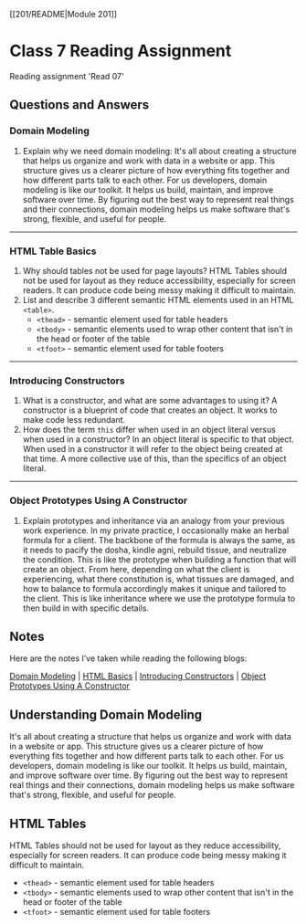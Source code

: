[[201/README|Module 201]]
# Class 7 Reading Assignment

Reading assignment 'Read 07'

## Questions and Answers

### Domain Modeling

1. Explain why we need domain modeling: It's all about creating a structure that helps us organize and work with data in a website or app. This structure gives us a clearer picture of how everything fits together and how different parts talk to each other. For us developers, domain modeling is like our toolkit. It helps us build, maintain, and improve software over time. By figuring out the best way to represent real things and their connections, domain modeling helps us make software that's strong, flexible, and useful for people.

-----------------------------------------

### HTML Table Basics

1. Why should tables not be used for page layouts? HTML Tables should not be used for layout as they reduce accessibility, especially for screen readers. It can produce code being messy making it difficult to maintain.
2. List and describe 3 different semantic HTML elements used in an HTML `<table>`.
    * `<thead>` - semantic element used for table headers
    * `<tbody>` - semantic elements used to wrap other content that isn't in the head or footer of the table
    * `<tfoot>` - semantic element used for table footers

-----------------------------------------

### Introducing Constructors

1. What is a constructor, and what are some advantages to using it? A constructor is a blueprint of code that creates an object. It works to make code less redundant.
2. How does the term `this` differ when used in an object literal versus when used in a constructor? In an object literal is specific to that object. When used in a constructor it will refer to the object being created at that time. A more collective use of this, than the specifics of an object literal.

-----------------------------------------

### Object Prototypes Using A Constructor

1. Explain prototypes and inheritance via an analogy from your previous work experience. In my private practice, I occasionally make an herbal formula for a client. The backbone of the formula is always the same, as it needs to pacify the dosha, kindle agni, rebuild tissue, and neutralize the condition. This is like the prototype when building a function that will create an object. From here, depending on what the client is experiencing, what there constitution is, what tissues are damaged, and how to balance to formula accordingly makes it unique and tailored to the client. This is like inheritance where we use the prototype formula to then build in with specific details.

## Notes

Here are the notes I’ve taken while reading the following blogs:

[Domain Modeling](https://github.com/codefellows/domain_modeling#domain-modeling) \| [HTML Basics](https://developer.mozilla.org/en-US/docs/Learn/HTML/Tables/Basics) \| [Introducing Constructors](https://developer.mozilla.org/en-US/docs/Learn/JavaScript/Objects/Basics#introducing_constructors) \| [Object Prototypes Using A Constructor](https://ui.dev/beginners-guide-to-javascript-prototype)

## Understanding Domain Modeling

 It's all about creating a structure that helps us organize and work with data in a website or app. This structure gives us a clearer picture of how everything fits together and how different parts talk to each other. For us developers, domain modeling is like our toolkit. It helps us build, maintain, and improve software over time. By figuring out the best way to represent real things and their connections, domain modeling helps us make software that's strong, flexible, and useful for people.

## HTML Tables

HTML Tables should not be used for layout as they reduce accessibility, especially for screen readers. It can produce code being messy making it difficult to maintain.

* `<thead>` - semantic element used for table headers
* `<tbody>` - semantic elements used to wrap other content that isn't in the head or footer of the table
* `<tfoot>` - semantic element used for table footers